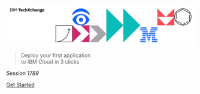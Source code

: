 <img src="../header.jpg">

> Deploy your first application<br/>
> to IBM Cloud in 3 clicks

_Session 1789_

[Get Started](#main)